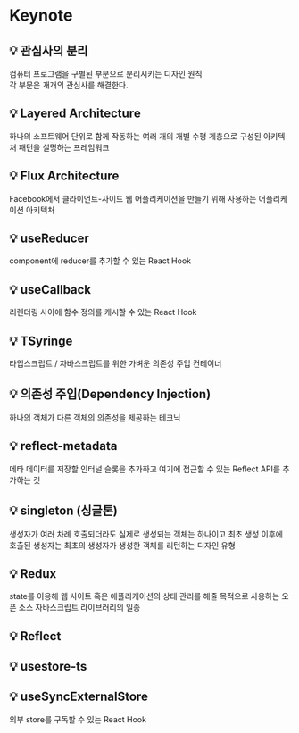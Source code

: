 # Keynote

## 💡 관심사의 분리

컴퓨터 프로그램을 구별된 부분으로 분리시키는 디자인 원칙  
각 부문은 개개의 관심사를 해결한다.

## 💡 Layered Architecture

하나의 소프트웨어 단위로 함께 작동하는 여러 개의 개별 수평 계층으로 구성된 아키텍처 패턴을 설명하는 프레임워크

## 💡 Flux Architecture

Facebook에서 클라이언트-사이드 웹 어플리케이션을 만들기 위해 사용하는 어플리케이션 아키텍처

## 💡 useReducer

component에 reducer를 추가할 수 있는 React Hook

## 💡 useCallback

리렌더링 사이에 함수 정의를 캐시할 수 있는 React Hook

## 💡 TSyringe

타입스크립트 / 자바스크립트를 위한 가벼운 의존성 주입 컨테이너

## 💡 의존성 주입(Dependency Injection)

하나의 객체가 다른 객체의 의존성을 제공하는 테크닉

## 💡 reflect-metadata

메타 데이터를 저장할 인터널 슬롯을 추가하고 여기에 접근할 수 있는 Reflect API를 추가하는 것

## 💡 singleton (싱글톤)

생성자가 여러 차례 호출되더라도 실제로 생성되는 객체는 하나이고 최초 생성 이후에 호출된 생성자는 최초의 생성자가 생성한 객체를 리턴하는 디자인 유형

## 💡 Redux

state를 이용해 웹 사이트 혹은 애플리케이션의 상태 관리를 해줄 목적으로 사용하는 오픈 소스 자바스크립트 라이브러리의 일종

## 💡 Reflect

## 💡 usestore-ts

## 💡 useSyncExternalStore

외부 store를 구독할 수 있는 React Hook
